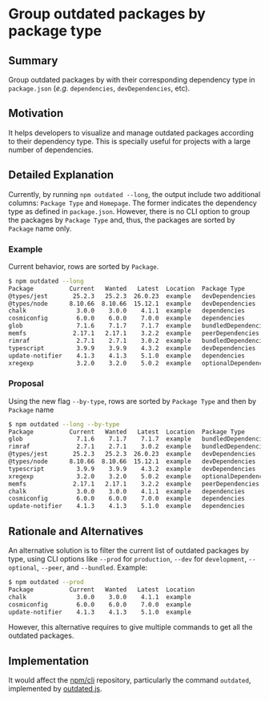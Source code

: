 # Group outdated packages by package type

## Summary

Group outdated packages by with their corresponding dependency type in `package.json` (_e.g._ `dependencies`, `devDependencies`, etc).

## Motivation

It helps developers to visualize and manage outdated packages according to their dependency type. This is specially useful for projects with a large number of dependencies.

## Detailed Explanation

Currently, by running `npm outdated --long`, the output include two additional columns: `Package Type` and `Homepage`. The former indicates the dependency type as defined in `package.json`. However, there is no CLI option to group the packages by `Package Type` and, thus, the packages are sorted by `Package` name only.

### Example

Current behavior, rows are sorted by `Package`.

```bash
$ npm outdated --long
Package          Current   Wanted   Latest  Location  Package Type          Homepage
@types/jest       25.2.3   25.2.3  26.0.23  example   devDependencies       ...
@types/node      8.10.66  8.10.66  15.12.1  example   devDependencies       ...
chalk              3.0.0    3.0.0    4.1.1  example   dependencies          ...
cosmiconfig        6.0.0    6.0.0    7.0.0  example   dependencies          ...
glob               7.1.6    7.1.7    7.1.7  example   bundledDependencies   ...
memfs             2.17.1   2.17.1    3.2.2  example   peerDependencies      ...
rimraf             2.7.1    2.7.1    3.0.2  example   bundledDependencies   ...
typescript         3.9.9    3.9.9    4.3.2  example   devDependencies       ...
update-notifier    4.1.3    4.1.3    5.1.0  example   dependencies          ...
xregexp            3.2.0    3.2.0    5.0.2  example   optionalDependencies  ...
```

### Proposal

Using the new flag `--by-type`, rows are sorted by `Package Type` and then by `Package` name

```bash
$ npm outdated --long --by-type
Package          Current   Wanted   Latest  Location  Package Type          Homepage
glob               7.1.6    7.1.7    7.1.7  example   bundledDependencies   ...
rimraf             2.7.1    2.7.1    3.0.2  example   bundledDependencies   ...
@types/jest       25.2.3   25.2.3  26.0.23  example   devDependencies       ...
@types/node      8.10.66  8.10.66  15.12.1  example   devDependencies       ...
typescript         3.9.9    3.9.9    4.3.2  example   devDependencies       ...
xregexp            3.2.0    3.2.0    5.0.2  example   optionalDependencies  ...
memfs             2.17.1   2.17.1    3.2.2  example   peerDependencies      ...
chalk              3.0.0    3.0.0    4.1.1  example   dependencies          ...
cosmiconfig        6.0.0    6.0.0    7.0.0  example   dependencies          ...
update-notifier    4.1.3    4.1.3    5.1.0  example   dependencies          ...
```


## Rationale and Alternatives

An alternative solution is to filter the current list of outdated packages by type, using CLI options like `--prod` for `production`, `--dev` for `development`, `--optional`, `--peer`, and `--bundled`. Example:

```bash
$ npm outdated --prod
Package          Current   Wanted   Latest  Location
chalk              3.0.0    3.0.0    4.1.1  example
cosmiconfig        6.0.0    6.0.0    7.0.0  example
update-notifier    4.1.3    4.1.3    5.1.0  example
```
However, this alternative requires to give multiple commands to get all the outdated packages.


## Implementation

It would affect the [npm/cli](https://github.com/npm/cli) repository, particularly the command `outdated`, implemented by [outdated.js](https://github.com/npm/cli/blob/latest/lib/outdated.js).
